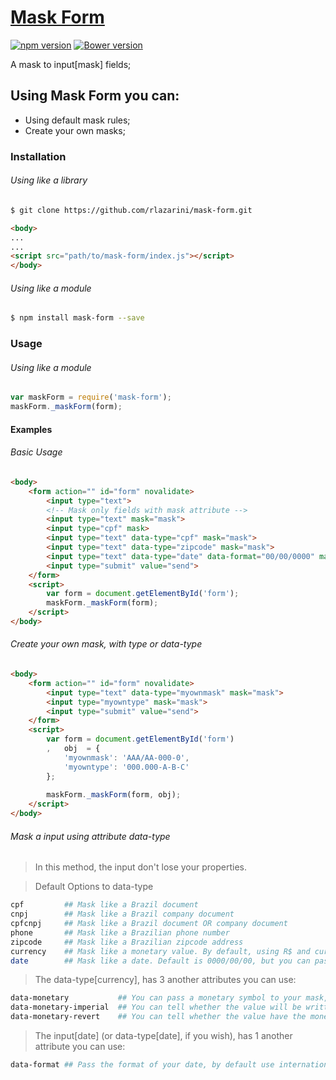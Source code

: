 # [Mask Form](https://www.npmjs.com/package/mask-form)

[![npm version](https://badge.fury.io/js/mask-form.svg)](https://badge.fury.io/js/mask-form) [![Bower version](https://badge.fury.io/bo/mask-form.svg)](https://badge.fury.io/bo/mask-form)

A mask to input[mask] fields;

## Using Mask Form you can:
  - Using default mask rules;
  - Create your own masks;

### Installation
###### Using like a library
```sh
$ git clone https://github.com/rlazarini/mask-form.git
```
```HTML
<body>
...
...
<script src="path/to/mask-form/index.js"></script>
</body>
```

###### Using like a module
```sh
$ npm install mask-form --save
```

### Usage
###### Using like a module
```js
var maskForm = require('mask-form');
maskForm._maskForm(form);
```

#### Examples
###### Basic Usage
```HTML
<body>
	<form action="" id="form" novalidate>
		<input type="text">
		<!-- Mask only fields with mask attribute -->
		<input type="text" mask="mask">
		<input type="cpf" mask>
		<input type="text" data-type="cpf" mask="mask">
		<input type="text" data-type="zipcode" mask="mask">
		<input type="text" data-type="date" data-format="00/00/0000" mask="mask">
		<input type="submit" value="send">
	</form>
	<script>
		var form = document.getElementById('form');
		maskForm._maskForm(form);
	</script>
</body>
```

###### Create your own mask, with type or data-type
```HTML
<body>
	<form action="" id="form" novalidate>
		<input type="text" data-type="myownmask" mask="mask">
		<input type="myowntype" mask="mask">
		<input type="submit" value="send">
	</form>
	<script>
		var form = document.getElementById('form')
		,	obj  = {
			'myownmask': 'AAA/AA-000-0',
			'myowntype': '000.000-A-B-C'
		};
		
		maskForm._maskForm(form, obj);
	</script>
</body>
```

###### Mask a input using attribute data-type
> In this method, the input don't lose your properties. 

> Default Options to data-type

```sh
cpf			## Mask like a Brazil document
cnpj		## Mask like a Brazil company document
cpfcnpj		## Mask like a Brazil document OR company document
phone		## Mask like a Brazilian phone number
zipcode		## Mask like a Brazilian zipcode address
currency	## Mask like a monetary value. By default, using R$ and currency format (R$ 1.000,00), but you can pass a monetary symbol with attribute data-monetary, and another options (see more above)
date		## Mask like a date. Default is 0000/00/00, but you can pass another model.
```
 
> The data-type\[currency\], has 3 another attributes you can use:

```sh
data-monetary			## You can pass a monetary symbol to your mask, by default: R$
data-monetary-imperial	## You can tell whether the value will be written with imperial mode. Ex.: US$ 1,000,000.00
data-monetary-revert	## You can tell whether the value have the monetary symbol in the end. Ex.: 25 ¢
```
 
> The input\[date\] (or data-type[date], if you wish), has 1 another attribute you can use:

```sh
data-format	## Pass the format of your date, by default use international date format (0000/00/00).
```
